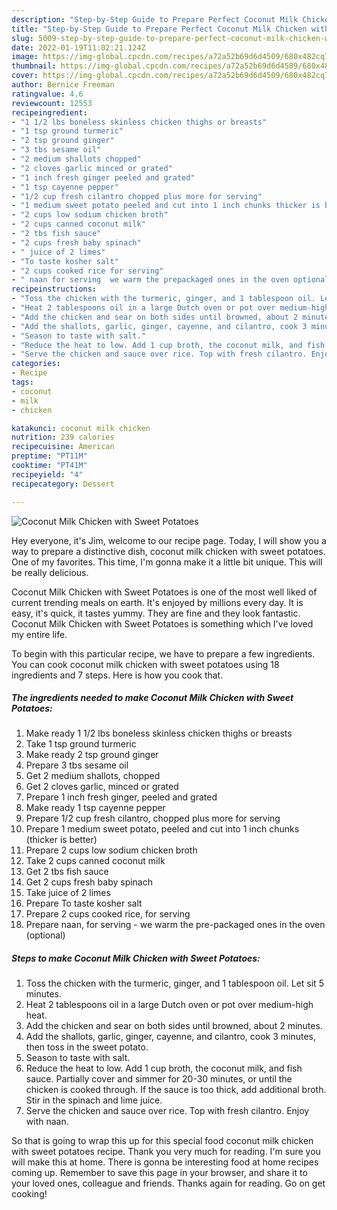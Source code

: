 ```yaml
---
description: "Step-by-Step Guide to Prepare Perfect Coconut Milk Chicken with Sweet Potatoes"
title: "Step-by-Step Guide to Prepare Perfect Coconut Milk Chicken with Sweet Potatoes"
slug: 5009-step-by-step-guide-to-prepare-perfect-coconut-milk-chicken-with-sweet-potatoes
date: 2022-01-19T11:02:21.124Z
image: https://img-global.cpcdn.com/recipes/a72a52b69d6d4509/680x482cq70/coconut-milk-chicken-with-sweet-potatoes-recipe-main-photo.jpg
thumbnail: https://img-global.cpcdn.com/recipes/a72a52b69d6d4509/680x482cq70/coconut-milk-chicken-with-sweet-potatoes-recipe-main-photo.jpg
cover: https://img-global.cpcdn.com/recipes/a72a52b69d6d4509/680x482cq70/coconut-milk-chicken-with-sweet-potatoes-recipe-main-photo.jpg
author: Bernice Freeman
ratingvalue: 4.6
reviewcount: 12553
recipeingredient:
- "1 1/2 lbs boneless skinless chicken thighs or breasts"
- "1 tsp ground turmeric"
- "2 tsp ground ginger"
- "3 tbs sesame oil"
- "2 medium shallots chopped"
- "2 cloves garlic minced or grated"
- "1 inch fresh ginger peeled and grated"
- "1 tsp cayenne pepper"
- "1/2 cup fresh cilantro chopped plus more for serving"
- "1 medium sweet potato peeled and cut into 1 inch chunks thicker is better"
- "2 cups low sodium chicken broth"
- "2 cups canned coconut milk"
- "2 tbs fish sauce"
- "2 cups fresh baby spinach"
- " juice of 2 limes"
- "To taste kosher salt"
- "2 cups cooked rice for serving"
- " naan for serving  we warm the prepackaged ones in the oven optional"
recipeinstructions:
- "Toss the chicken with the turmeric, ginger, and 1 tablespoon oil. Let sit 5 minutes."
- "Heat 2 tablespoons oil in a large Dutch oven or pot over medium-high heat."
- "Add the chicken and sear on both sides until browned, about 2 minutes."
- "Add the shallots, garlic, ginger, cayenne, and cilantro, cook 3 minutes, then toss in the sweet potato."
- "Season to taste with salt."
- "Reduce the heat to low. Add 1 cup broth, the coconut milk, and fish sauce. Partially cover and simmer for 20-30 minutes, or until the chicken is cooked through. If the sauce is too thick, add additional broth. Stir in the spinach and lime juice."
- "Serve the chicken and sauce over rice. Top with fresh cilantro. Enjoy with naan."
categories:
- Recipe
tags:
- coconut
- milk
- chicken

katakunci: coconut milk chicken 
nutrition: 239 calories
recipecuisine: American
preptime: "PT11M"
cooktime: "PT41M"
recipeyield: "4"
recipecategory: Dessert

---
```



![Coconut Milk Chicken with Sweet Potatoes](https://img-global.cpcdn.com/recipes/a72a52b69d6d4509/680x482cq70/coconut-milk-chicken-with-sweet-potatoes-recipe-main-photo.jpg)

Hey everyone, it's Jim, welcome to our recipe page. Today, I will show you a way to prepare a distinctive dish, coconut milk chicken with sweet potatoes. One of my favorites. This time, I'm gonna make it a little bit unique. This will be really delicious.

Coconut Milk Chicken with Sweet Potatoes is one of the most well liked of current trending meals on earth. It's enjoyed by millions every day. It is easy, it's quick, it tastes yummy. They are fine and they look fantastic. Coconut Milk Chicken with Sweet Potatoes is something which I've loved my entire life.




To begin with this particular recipe, we have to prepare a few ingredients. You can cook coconut milk chicken with sweet potatoes using 18 ingredients and 7 steps. Here is how you cook that.

<!--inarticleads1-->

##### The ingredients needed to make Coconut Milk Chicken with Sweet Potatoes:

1. Make ready 1 1/2 lbs boneless skinless chicken thighs or breasts
1. Take 1 tsp ground turmeric
1. Make ready 2 tsp ground ginger
1. Prepare 3 tbs sesame oil
1. Get 2 medium shallots, chopped
1. Get 2 cloves garlic, minced or grated
1. Prepare 1 inch fresh ginger, peeled and grated
1. Make ready 1 tsp cayenne pepper
1. Prepare 1/2 cup fresh cilantro, chopped plus more for serving
1. Prepare 1 medium sweet potato, peeled and cut into 1 inch chunks (thicker is better)
1. Prepare 2 cups low sodium chicken broth
1. Take 2 cups canned coconut milk
1. Get 2 tbs fish sauce
1. Get 2 cups fresh baby spinach
1. Take  juice of 2 limes
1. Prepare To taste kosher salt
1. Prepare 2 cups cooked rice, for serving
1. Prepare  naan, for serving - we warm the pre-packaged ones in the oven (optional)




<!--inarticleads2-->

##### Steps to make Coconut Milk Chicken with Sweet Potatoes:

1. Toss the chicken with the turmeric, ginger, and 1 tablespoon oil. Let sit 5 minutes.
1. Heat 2 tablespoons oil in a large Dutch oven or pot over medium-high heat.
1. Add the chicken and sear on both sides until browned, about 2 minutes.
1. Add the shallots, garlic, ginger, cayenne, and cilantro, cook 3 minutes, then toss in the sweet potato.
1. Season to taste with salt.
1. Reduce the heat to low. Add 1 cup broth, the coconut milk, and fish sauce. Partially cover and simmer for 20-30 minutes, or until the chicken is cooked through. If the sauce is too thick, add additional broth. Stir in the spinach and lime juice.
1. Serve the chicken and sauce over rice. Top with fresh cilantro. Enjoy with naan.




So that is going to wrap this up for this special food coconut milk chicken with sweet potatoes recipe. Thank you very much for reading. I'm sure you will make this at home. There is gonna be interesting food at home recipes coming up. Remember to save this page in your browser, and share it to your loved ones, colleague and friends. Thanks again for reading. Go on get cooking!
